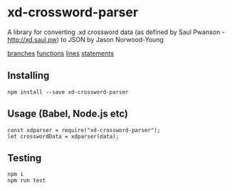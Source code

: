 # xd-crossword-parser
A library for converting .xd crossword data (as defined by Saul Pwanson - http://xd.saul.pw) to JSON by Jason Norwood-Young

[branches](coverage/badge-branches.svg) [functions](coverage/badge-functions.svg) [lines](coverage/badge-lines.svg) [statements](coverage/badge-statements.svg)

## Installing

```
npm install --save xd-crossword-parser
```

## Usage (Babel, Node.js etc)

```
const xdparser = require("xd-crossword-parser");
let crosswordData = xdparser(data);
```

## Testing

```
npm i
npm run test
```